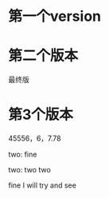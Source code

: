 # 第一个version

# 第二个版本

最终版

# 第3个版本

45556，6，7.78

two: fine

two: two two

fine I will try and see
